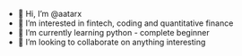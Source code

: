 - 👋 Hi, I’m @aatarx
- 👀 I’m interested in fintech, coding and quantitative finance 
- 🌱 I’m currently learning python - complete beginner
- 💞️ I’m looking to collaborate on anything interesting

<!---
aatarx/aatarx is a ✨ special ✨ repository because its `README.md` (this file) appears on your GitHub profile.
You can click the Preview link to take a look at your changes.
--->
